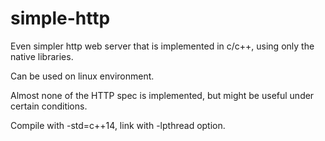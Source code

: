 # simple-http

Even simpler http web server that is implemented in c/c++, using only the native libraries.

Can be used on linux environment.

Almost none of the HTTP spec is implemented, but might be useful under certain conditions.

Compile with -std=c++14, link with -lpthread option.
